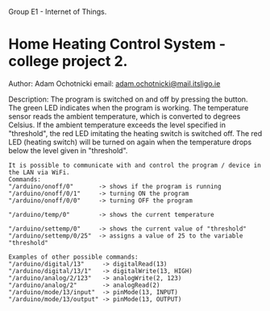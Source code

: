 Group E1 - Internet of Things.

# Home Heating Control System - college project 2.
 
 Author: Adam Ochotnicki
 email: adam.ochotnicki@mail.itsligo.ie

 Description:
    The program is switched on and off by pressing the button.
    The green LED indicates when the program is working.
    The temperature sensor reads the ambient temperature, which is converted to degrees Celsius.
    If the ambient temperature exceeds the level specified in "threshold",
    the red LED imitating the heating switch is switched off.
    The red LED (heating switch) will be turned on again when the temperature
    drops below the level given in "threshold".

    It is possible to communicate with and control the program / device in the LAN via WiFi.
    Commands:
    "/arduino/onoff/0"       -> shows if the program is running
    "/arduino/onoff/0/1"     -> turning ON the program
    "/arduino/onoff/0/0"     -> turning OFF the program

    "/arduino/temp/0"        -> shows the current temperature
    
    "/arduino/settemp/0"     -> shows the current value of "threshold"
    "/arduino/settemp/0/25"  -> assigns a value of 25 to the variable "threshold"
    
    Examples of other possible commands:
    "/arduino/digital/13"     -> digitalRead(13)
    "/arduino/digital/13/1"   -> digitalWrite(13, HIGH)
    "/arduino/analog/2/123"   -> analogWrite(2, 123)
    "/arduino/analog/2"       -> analogRead(2)
    "/arduino/mode/13/input"  -> pinMode(13, INPUT)
    "/arduino/mode/13/output" -> pinMode(13, OUTPUT)